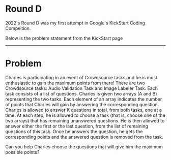 <h1>Round D</h1>

<p>2022's Round D was my first attempt in Google's KickStart Coding Compeition.

Below is the problem statement from the KickStart page
</p>

---
<h1>Problem</h1>

<p>
Charles is participating in an event of Crowdsource tasks and he is most enthusiastic to gain the maximum points from there! There are two Crowdsource tasks: Audio Validation Task and Image Labeler Task. Each task consists of a list of questions. Charles is given two arrays (A
and B) representing the two tasks. Each element of an array indicates the number of points that Charles will gain by answering the corresponding question. Charles is allowed to answer K questions in total, from both tasks, one at a time. At each step, he is allowed to choose a task (that is, choose one of the two arrays) that has remaining unanswered questions. He is then allowed to answer either the first or the last question, from the list of remaining questions of this task. Once he answers the question, he gets the corresponding points and the answered question is removed from the task.

Can you help Charles choose the questions that will give him the maximum possible points? 
</p>
